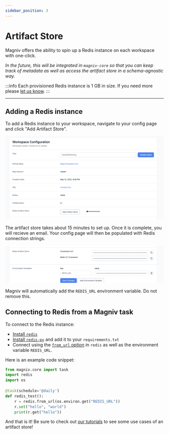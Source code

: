 ```yaml
---
sidebar_position: 3
---
```


# Artifact Store

Magniv offers the ability to spin up a Redis instance on each workspace with one-click.

_In the future, this will be integrated in `magniv-core` so that you can keep track of metadata as well as access the artifact store in a schema-agnostic way._

:::info
Each provisioned Redis instance is 1 GB in size. If you need more please [let us know](mailto:hello@magniv.io?subject=Increase%20Redis%20Size). 
:::
___

## Adding a Redis instance

To add a Redis instance to your workspace, navigate to your config page and click "Add Artifact Store".

![Add Artifact Store](../../static/img/add_artifact_store.png)

The artifact store takes about 15 minutes to set up. Once it is complete, you will recieve an email. Your config page will then be populated with Redis connection strings.

![Artifact Store Config](../../static/img/artifact_store_config.png)

Magniv will automatically add the `REDIS_URL` environment variable. Do not remove this.


## Connecting to Redis from a Magniv task

To connect to the Redis instance:

- [Install `redis`](https://redis.io/docs/getting-started/) 
- [Install `redis-py`](https://redis-py.readthedocs.io/en/stable/) and add it to your `requirements.txt`
- Connect using the [`from_url` option](https://redis-py.readthedocs.io/en/stable/connections.html?highlight=from_url#redis.Redis.from_url) in `redis` as well as the environment variable `REDIS_URL`.

Here is an example code snippet:
```python
from magniv.core import task
import redis
import os

@task(schedule='@daily')
def redis_test():
    r = redis.from_url(os.environ.get("REDIS_URL"))
    r.set("hello", "world")
    print(r.get("hello"))

```

And that is it! Be sure to check out [our tutorials](../tutorials) to see some use cases of an artifact store!
